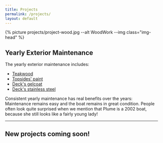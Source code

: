 ```yaml
---
title: Projects
permalink: /projects/
layout: default
---
```


{% picture projects/project-wood.jpg --alt WoodWork --img class="img-head" %}

## Yearly Exterior Maintenance 

The yearly exterior maintenance includes:
* [Teakwood]({{site.baseurl}}/projects/maintenance-wood)
* [Topsides' paint]({{site.baseurl}}/projects/maintenance-topsides)
* [Deck's gelcoat]({{site.baseurl}}/projects/maintenance-gelcoat)
* [Deck's stainless steel]({{site.baseurl}}/projects/maintenance-steel)

Consistent yearly maintenance has real benefits over the years: Maintenance remains easy and the boat remains in great condition. People often look quite surprised when we mention that Plume is a 2002 boat, because she still looks like a fairly young lady! 

---
## New projects coming soon!
